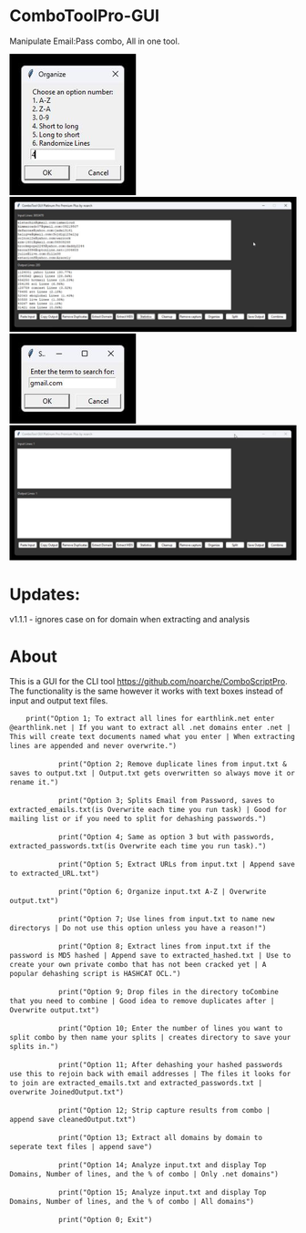 # ComboToolPro-GUI
Manipulate Email:Pass combo, All in one tool. 

![screenshot](https://github.com/noarche/ComboToolPro-GUI/blob/main/September%2023%202023%200158%20PM%20(1).jpg?raw=true)
![screenshot](https://github.com/noarche/ComboToolPro-GUI/blob/main/September%2023%202023%200158%20PM.jpg?raw=true)
![screenshot](https://github.com/noarche/ComboToolPro-GUI/blob/main/September%2023%202023%200159%20PM.jpg?raw=true)
![screenshot](https://github.com/noarche/ComboToolPro-GUI/blob/main/September%2024%202023%200352%20AM.jpg?raw=true)

# Updates: 
v1.1.1 - ignores case on for domain when extracting and analysis

# About
This is a GUI for the CLI tool https://github.com/noarche/ComboScriptPro. The functionality is the same however it works with text boxes instead of input and output text files. 

        print("Option 1; To extract all lines for earthlink.net enter @earthlink.net | If you want to extract all .net domains enter .net | This will create text documents named what you enter | When extracting lines are appended and never overwrite.")
       
				print("Option 2; Remove duplicate lines from input.txt & saves to output.txt | Output.txt gets overwritten so always move it or rename it.") 
        
				print("Option 3; Splits Email from Password, saves to extracted_emails.txt(is Overwrite each time you run task) | Good for mailing list or if you need to split for dehashing passwords.")
        
				print("Option 4; Same as option 3 but with passwords, extracted_passwords.txt(is Overwrite each time you run task).")
        
				print("Option 5; Extract URLs from input.txt | Append save to extracted_URL.txt")  
        
				print("Option 6; Organize input.txt A-Z | Overwrite output.txt")
        
				print("Option 7; Use lines from input.txt to name new directorys | Do not use this option unless you have a reason!")
        
				print("Option 8; Extract lines from input.txt if the password is MD5 hashed | Append save to extracted_hashed.txt | Use to create your own private combo that has not been cracked yet | A popular dehashing script is HASHCAT OCL.") 
        
				print("Option 9; Drop files in the directory toCombine that you need to combine | Good idea to remove duplicates after | Overwrite output.txt")
        
				print("Option 10; Enter the number of lines you want to split combo by then name your splits | creates directory to save your splits in.")
        
				print("Option 11; After dehashing your hashed passwords use this to rejoin back with email addresses | The files it looks for to join are extracted_emails.txt and extracted_passwords.txt | overwrite JoinedOutput.txt")
        
				print("Option 12; Strip capture results from combo | append save cleanedOutput.txt")
        
				print("Option 13; Extract all domains by domain to seperate text files | append save")
        
				print("Option 14; Analyze input.txt and display Top Domains, Number of lines, and the % of combo | Only .net domains")
        
				print("Option 15; Analyze input.txt and display Top Domains, Number of lines, and the % of combo | All domains")
        
				print("Option 0; Exit")
